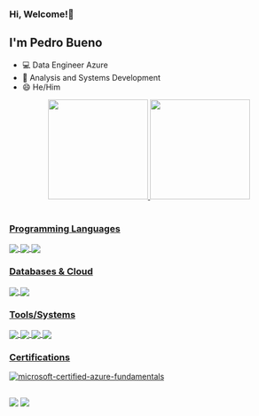 ### Hi, Welcome!👋
## I'm Pedro Bueno

- 💻 Data Engineer Azure
- 📕 Analysis and Systems Development
- 😄 He/Him

<div align="center">
  <a href="https://github.com/Pbuenoc">
  <img height="180em" src="https://github-readme-stats.vercel.app/api?username=Pbuenoc&show_icons=true&theme=dracula&include_all_commits=true&count_private=true"/>
  <img height="180em" src="https://github-readme-stats.vercel.app/api/top-langs/?username=Pbuenoc&layout=compact&langs_count=7&theme=dracula"/>
</div>
<div style="display: inline_block"><br>
 
  ### Programming Languages
  <img align="center" src="https://camo.githubusercontent.com/d9118e1fe9a91ff4d26d14d473c72890b17988a7121c3faca463e27065a9d47a/68747470733a2f2f696d672e736869656c64732e696f2f62616467652f507974686f6e2d3030303f7374796c653d666f722d7468652d6261646765266c6f676f3d707974686f6e266c6f676f436f6c6f723d626c7565">
  <img align="center" src="https://camo.githubusercontent.com/fd711c3d9436a4c65d3268ff77bdc48196b2d876ba076e5b58467d319a6ff4da/68747470733a2f2f696d672e736869656c64732e696f2f62616467652f2d6a6176612d4533344138363f7374796c653d666c61742d737175617265266c6f676f3d6a617661">
  <img align="center" src="https://camo.githubusercontent.com/c2d9a0aa0e9931d785a0ef490a10d82d4b6e54a4cfb5e3667f25ce4b34530b61/68747470733a2f2f696d672e736869656c64732e696f2f62616467652f426173682d3030303f7374796c653d666f722d7468652d6261646765266c6f676f3d474e5525323042617368266c6f676f436f6c6f723d677265656e">
  
 ### Databases & Cloud
  <img align="center" src="https://camo.githubusercontent.com/7215458c194d082ccf09d8900eedebecaeb3d77b9c04ef81bbf28f4a5ee06b0b/68747470733a2f2f696d672e736869656c64732e696f2f62616467652f53514c2532305365727665722d3030303f7374796c653d666f722d7468652d6261646765266c6f676f3d6d6963726f736f667425323073716c253230736572766572266c6f676f436f6c6f723d726564">
  <img align="center" src="https://camo.githubusercontent.com/d10462751fddf1c2400784f44607dfca218de73f048f82d77ed417a17e561721/68747470733a2f2f696d672e736869656c64732e696f2f62616467652f6d6963726f736f6674253230617a7572652d3030303f7374796c653d666f722d7468652d6261646765266c6f676f3d6d6963726f736f66742d617a757265266c6f676f436f6c6f723d363144414642">
  
### Tools/Systems
  <img align="center" src="https://camo.githubusercontent.com/13762012240e02dd3acc31b137b499af67a9a9a88eb933d82fa451dcac941587/68747470733a2f2f696d672e736869656c64732e696f2f62616467652f4a7570797465722d3030303f267374796c653d666f722d7468652d6261646765266c6f676f3d4a757079746572266c6f676f436f6c6f723d463337363236">
  <img align="center" src="https://camo.githubusercontent.com/751ef2a630c7f7cbcb353a78ae17247f1bd2821bd25ef37c85d85688ce75eb6d/68747470733a2f2f696d672e736869656c64732e696f2f62616467652f57696e646f77732d3030303f7374796c653d666f722d7468652d6261646765266c6f676f3d77696e646f7773266c6f676f436f6c6f723d626c7565">
  <img align="center" src="https://camo.githubusercontent.com/214aa7fa2dee931d2f1aa9205227093ce33f160cc63bb2e1a3385d1edde9dc07/68747470733a2f2f696d672e736869656c64732e696f2f62616467652f4c696e75782d3030303f7374796c653d666f722d7468652d6261646765266c6f676f3d6c696e75782d6d696e74266c6f676f436f6c6f723d383743463345">
  <img align="center" 
src="https://camo.githubusercontent.com/afc733e1820a0bd335228471d72f62c52f7b53ed8766a090ab625179f57b3453/68747470733a2f2f696d672e736869656c64732e696f2f62616467652f56535f436f64652d3030303f7374796c653d666f722d7468652d6261646765266c6f676f3d76697375616c25323073747564696f266c6f676f436f6c6f723d354332443931">
  
  ### Certifications

 ![microsoft-certified-azure-fundamentals](https://user-images.githubusercontent.com/99371991/218224647-bc6a526f-c87a-4c89-b167-9d14788de621.png)
</div>
 <div data-iframe-width="150" data-iframe-height="270" data-share-badge-id="d93066d6-f4bd-436f-8234-d2b871619481" data-share-badge-host="https://www.credly.com"></div><script type="text/javascript" async src="//cdn.credly.com/assets/utilities/embed.js"></script>
  
 ##
<div> 
  <a href="https://instagram.com/buenotts" target="_blank"><img src="https://img.shields.io/badge/-Instagram-%23E4405F?style=for-the-badge&logo=instagram&logoColor=white" target="_blank"></a>
  <a href="https://www.linkedin.com/in/pedro-bueno-770684212/" target="_blank"><img src="https://img.shields.io/badge/-LinkedIn-%230077B5?style=for-the-badge&logo=linkedin&logoColor=white" target="_blank"></a> 
 
</div>
